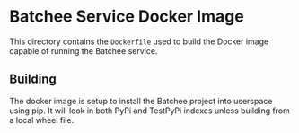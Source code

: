 # Batchee Service Docker Image

This directory contains the `Dockerfile` used to build the Docker image capable of running the Batchee service.

## Building

The docker image is setup to install the Batchee project into userspace using pip. It will look
in both PyPi and TestPyPi indexes unless building from a local wheel file.